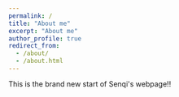 ```yaml
---
permalink: /
title: "About me"
excerpt: "About me"
author_profile: true
redirect_from: 
  - /about/
  - /about.html
---
```


 This is the brand new start of Senqi's webpage!!